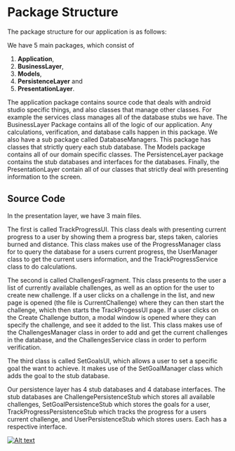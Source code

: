 # Package Structure
The package structure for our application is as follows: 

We have 5 main packages, which consist of 
1. **Application**, 
2. **BusinessLayer**, 
3. **Models**, 
4. **PersistenceLayer** and 
5. **PresentationLayer**. 

The application package contains source code that deals with android studio specific things, and also classes that manage other classes. 
For example the services class manages all of the database stubs we have.
The BusinessLayer Package contains all of the logic of our application. Any calculations, verification, and database calls happen in this package. 
We also have a sub package called DatabaseManagers. This package has classes that strictly query each stub database.
The Models package contains all of our domain specific classes. 
The PersistenceLayer package contains the stub databases and interfaces for the databases. 
Finally, the PresentationLayer contain all of our classes that strictly deal with presenting information to the screen. 


## Source Code 

In the presentation layer, we have 3 main files. 

The first is called TrackProgressUI. This class deals with presenting current progress 
to a user by showing them a progress bar, steps taken, calories burned and distance. This class makes use of the ProgressManager class for 
to query the database for a users current progress, the UserManager class to get the current users information, and the TrackProgressService class 
to do calculations.

The second is called ChallengesFragment. This class presents to the user a list of currently available challenges, as well as an option for the 
user to create new challenge. If a user clicks on a challenge in the list, and new page is opened (the file is CurrentChallenge) where they can then start the challenge, 
which then starts the TrackProgessUI page. If a user clicks on the Create Challenge button, a modal window is opened where they can specify 
the challenge, and see it added to the list. This class makes use of the ChallengesManager class in order to add and get the current challenges 
in the database, and the ChallengesService class in order to perform verification.

The third class is called SetGoalsUI, which allows a user to set a specific goal the want to achieve. It makes use of the SetGoalManager class which adds the goal to the stub database. 

Our persistence layer has 4 stub databases and 4 database interfaces. The stub databases are ChallengePersistenceStub which stores all 
available challenges, SetGoalPersistenceStub which stores the goals for a user, TrackProgressPersistenceStub which tracks the progress 
for a users current challenge, and UserPersistenceStub which stores users. Each has a respective interface.

[![Alt text](https://code.cs.umanitoba.ca/comp3350-summer2018/Go2Fit/blob/master/ArchitctureDrawing.png)](https://code.cs.umanitoba.ca/comp3350-summer2018/Go2Fit/blob/master/)

